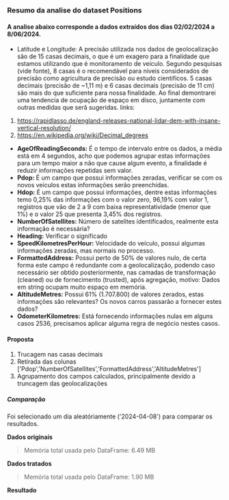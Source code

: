 ### Resumo da analise do dataset Positions

#### A analise abaixo corresponde a dados extraídos dos dias 02/02/2024 a 8/06/2024.

* Latitude e Longitude: A precisão utilizada nos dados de geolocalização são de 15 casas decimais, o que é um exagero para a finalidade que estamos utilizando que é monitoramento de veículo. Segundo pesquisas (vide fonte), 8 casas é o recomendável para níveis considerados de precisão como agricultura de precisão ou estudo cientificos. 5 casas decimais (precisão de ~1,11 m) e 6 casas decimais (precisão de 11 cm) são mais do que suficiente para nossa finalidade. Ao final demontrarei uma tendencia de ocupação de espaço em disco, juntamente com outras medidas que serã sugeridas.
links: 
1. https://rapidlasso.de/england-releases-national-lidar-dem-with-insane-vertical-resolution/ 
2. https://en.wikipedia.org/wiki/Decimal_degrees


* **AgeOfReadingSeconds:** É o tempo de intervalo entre os dados, a média está em 4 segundos, acho que podemos agrupar estas informações para um tempo maior a não que cause algum evento, a finalidade é reduzir informações repetidas sem valor.
* **Pdop:** É um campo que possui informações zeradas, verificar se com os novos veículos estas informações serão preenchidas.
* **Hdop:** É um campo que possui informações, dentre estas informações temo 0,25% das informações com o valor zero, 96,19% com valor 1, registros que vão de 2 a 9 com baixa representatividade (menor que 1%) e o valor 25 que presenta 3,45% dos registros.
* **NumberOfSatellites:** Número de satelites identificados, realmente esta informação é necessária?
* **Heading:** Verificar o significado
* **SpeedKilometresPerHour:** Velocidade do veículo, possui algumas informações zeradas, mas normais no processo.
* **FormattedAddress:** Possui perto de 50% de valores nulo, de certa forma este campo é redundante com a geolocalização, podendo caso necessário ser obtido posteriormente, nas camadas de transformação (cleaned) ou de fornecimento (trusted), após agregação, motivo: Dados em string ocupam muito espaço em memória.
* **AltitudeMetres:** Possui 61% (1.707.800) de valores zerados, estas informações são relevantes? Os novos carros passarão a fornecer estes dados?
* **OdometerKilometres:** Está fornecendo informações nulas em alguns casos 2536, precisamos aplicar alguma regra de negócio nestes casos.

#### Proposta
1. Trucagem nas casas decimais
2. Retirada das colunas ['Pdop','NumberOfSatellites','FormattedAddress','AltitudeMetres']
3. Agrupamento dos campos calculados, principalmente devido a truncagem das geolocalizações
##### Comparação
Foi selecionado um dia aleatóriamente ('2024-04-08') para comparar os resultados.

**Dados originais**
>Memória total usada pelo DataFrame: 6.49 MB

**Dados tratados**
>Memória total usada pelo DataFrame: 1.90 MB

**Resultado**